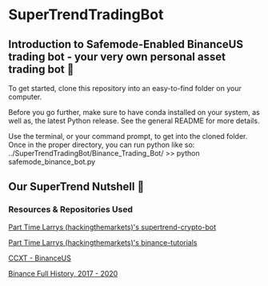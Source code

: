 # SuperTrendTradingBot

## Introduction to Safemode-Enabled BinanceUS trading bot - your very own personal asset trading bot :robot:

To get started, clone this repository into an easy-to-find folder on your computer. 

Before you go further, make sure to have conda installed on your system, as well as, the latest Python release. See the general README for more details. 

Use the terminal, or your command prompt, to get into the cloned folder. Once in the proper directory, you can run python like so: ../SuperTrendTradingBot/Binance_Trading_Bot/ >> python safemode_binance_bot.py

## Our SuperTrend Nutshell :robot:



### Resources & Repositories Used
[Part Time Larrys (hackingthemarkets)'s supertrend-crypto-bot](https://github.com/hackingthemarkets/supertrend-crypto-bot)

[Part Time Larrys (hackingthemarkets)'s binance-tutorials](https://github.com/hackingthemarkets/binance-tutorials)

[CCXT - BinanceUS](https://github.com/ccxt/ccxt)

[Binance Full History, 2017 - 2020](https://www.kaggle.com/jorijnsmit/binance-full-history)


